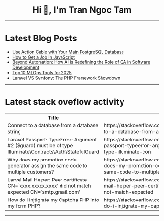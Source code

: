 <h1 align="center">Hi 👋, I'm Tran Ngoc Tam</h1>

---

# Latest Blog Posts 
<!-- BLOG-POST-LIST:START -->
- [Use Action Cable with Your Main PostgreSQL Database](https://dev.to/railsdesigner/use-action-cable-with-your-main-postgresql-database-30n5)
- [How to Get a Job in JavaScript](https://dev.to/abhisheks_words/how-to-get-a-job-in-javascript-264k)
- [Beyond Automation: How AI is Redefining the Role of QA in Software Development](https://dev.to/shashank_arora_ad9ae67d54/beyond-automation-how-ai-is-redefining-the-role-of-qa-in-software-development-246e)
- [Top 10 MLOps Tools for 2025](https://dev.to/yayabobi/top-10-mlops-tools-for-2025-43g2)
- [Laravel VS Symfony: The PHP Framework Showdown](https://dev.to/varzoeaa/laravel-vs-symfony-the-php-framework-showdown-269j)
<!-- BLOG-POST-LIST:END -->

---

# Latest stack oveflow activity
<table>
  <tr><th>Title</th><th>Link</th></tr>
  <!-- STACKOVERFLOW:START --><tr><td>Connect to a database from a database string</td><td>https://stackoverflow.com/questions/79160039/connect-to-a-database-from-a-database-string</td></tr><tr><td>Laravel Passport: TypeError: Argument #2 &lpar;$guard&rpar; must be of type Illuminate\Contracts\Auth\StatefulGuard</td><td>https://stackoverflow.com/questions/79159977/laravel-passport-typeerror-argument-2-guard-must-be-of-type-illuminate-con</td></tr><tr><td>Why does my promotion code generator assign the same code to multiple customers?</td><td>https://stackoverflow.com/questions/79159958/why-does-my-promotion-code-generator-assign-the-same-code-to-multiple-customers</td></tr><tr><td>Larvel Mail Helper: Peer certificate CN=`xxxx.xxxxx.xxxx&#39; did not match expected CN=`smtp.gmail.com&#39;</td><td>https://stackoverflow.com/questions/79159721/larvel-mail-helper-peer-certificate-cn-xxxx-xxxxx-xxxx-did-not-match-expected</td></tr><tr><td>How do I injtigrate my Captcha PHP into my form PHP?</td><td>https://stackoverflow.com/questions/79159698/how-do-i-injtigrate-my-captcha-php-into-my-form-php</td></tr><!-- STACKOVERFLOW:END -->
</table>

---


